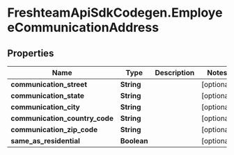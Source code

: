 # FreshteamApiSdkCodegen.EmployeeCommunicationAddress

## Properties

| Name                           | Type        | Description | Notes      |
| ------------------------------ | ----------- | ----------- | ---------- |
| **communication_street**       | **String**  |             | [optional] |
| **communication_state**        | **String**  |             | [optional] |
| **communication_city**         | **String**  |             | [optional] |
| **communication_country_code** | **String**  |             | [optional] |
| **communication_zip_code**     | **String**  |             | [optional] |
| **same_as_residential**        | **Boolean** |             | [optional] |
